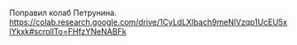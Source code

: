 Поправил колаб Петрунина.
https://colab.research.google.com/drive/1CyLdLXIbach9meNlVzqp1UcEU5xlYkxk#scrollTo=FHfzYNeNABFk

